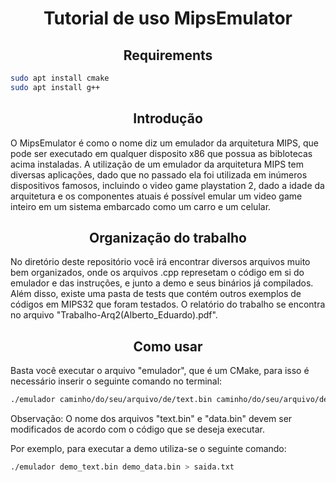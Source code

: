 <h1 align="center">Tutorial de uso MipsEmulator</h1>

<h2 align="center"> Requirements </h2>

```bash
sudo apt install cmake
sudo apt install g++
```

<h2 align="center">Introdução</h2>


O MipsEmulator é como o nome diz um emulador da arquitetura MIPS, que pode ser executado em qualquer disposito x86 que possua as biblotecas acima instaladas.
A utilização de um emulador da arquitetura MIPS tem diversas aplicações, dado que no passado ela foi utilizada em inúmeros dispositivos famosos, incluindo o video game playstation 2, dado a idade da arquitetura e os componentes atuais é possível emular um video game inteiro em um sistema embarcado como um carro e um celular.  


<h2 align="center"> Organização do trabalho</h2>


No diretório deste repositório vocẽ irá encontrar diversos arquivos muito bem organizados, onde os arquivos .cpp represetam o código em si do emulador e das instruções, e junto a demo e seus binários já compilados. Além disso, existe uma pasta de tests que contém outros exemplos de códigos em MIPS32 que foram testados.
O relatório do trabalho se encontra no arquivo "Trabalho-Arq2(Alberto_Eduardo).pdf".


<h2 align="center">Como usar</h2>


Basta você executar o arquivo "emulador", que é um CMake, para isso é necessário inserir o seguinte comando no terminal:

```bash
./emulador caminho/do/seu/arquivo/de/text.bin caminho/do/seu/arquivo/de/data.bin > saida.txt
```
Observação: O nome dos arquivos "text.bin" e "data.bin" devem ser modificados de acordo com o código que se deseja executar.  

Por exemplo, para executar a demo utiliza-se o seguinte comando:

```bash
./emulador demo_text.bin demo_data.bin > saida.txt 
```
